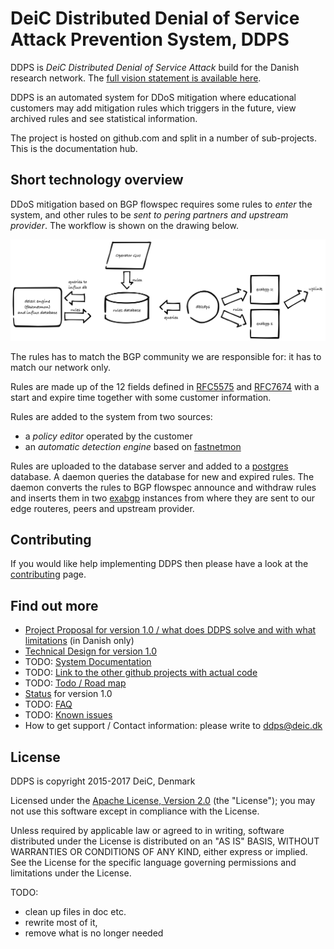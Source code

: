 
# DeiC Distributed Denial of Service Attack Prevention System, DDPS

DDPS is _DeiC Distributed Denial of Service Attack_ build for the Danish
research network. The [full vision statement is available here](docs/vision.md).

DDPS is an automated system for DDoS mitigation where educational customers may
add mitigation rules which triggers in the future, view archived rules and see
statistical information.

The project is hosted on github.com and split in a number of sub-projects. This is
the documentation hub.

## Short technology overview

DDoS mitigation based on BGP flowspec requires some rules to _enter_ the
system, and other rules to be _sent to pering partners and upstream provider_.
The workflow is shown on the drawing below.

![Drawing](docs/assets/img/workflow.png)

The rules has to match the BGP community we are responsible for: it has to match
our network only.

Rules are made up of the 12 fields defined in
[RFC5575](https://tools.ietf.org/html/rfc5575) and
[RFC7674](https://tools.ietf.org/html/rfc7674) with a start and expire time
together with some customer information.

Rules are added to the system from two sources:

  - a *policy editor* operated by the customer
  - an *automatic detection engine* based on
    [fastnetmon](https://github.com/pavel-odintsov/fastnetmon)

Rules are uploaded to the database server and added to a
[postgres](https://www.postgresql.org) database. A daemon queries the database for new and expired rules. The daemon converts the rules to BGP flowspec announce and withdraw rules and inserts them in two
[exabgp](https://github.com/Exa-Networks/exabgp) instances from where they are sent to our edge routeres, peers and upstream provider.

## Contributing

If you would like help implementing DDPS then please have a look at the [contributing](docs/contributing.md) page.

## Find out more

  - [Project Proposal for version 1.0 / what does DDPS solve and with what limitations](docs/DDoS_Detection_and_Mitigation_Service_MB.md) (in Danish only)
  - [Technical Design for version 1.0](docs/DDPS-technical-documentation.md)
  - TODO: [System Documentation](docs/stubfile.md)
  - TODO: [Link to the other github projects with actual code](docs/stubfile.md)
  - TODO: [Todo / Road map](docs/stubfile.md)
  - [Status](docs/status-notes.md) for version 1.0
  - TODO: [FAQ](docs/stubfile.md)
  - TODO: [Known issues](docs/stubfile.md)
  - How to get support / Contact information: please write to [ddps@deic.dk](mailto:ddps@deic.dk)

## License

DDPS is copyright 2015-2017 DeiC, Denmark

Licensed under the [Apache License, Version 2.0](http://www.apache.org/licenses/LICENSE-2.0)
(the "License"); you may not use this software except in compliance with the
License.

Unless required by applicable law or agreed to in writing, software distributed
under the License is distributed on an "AS IS" BASIS, WITHOUT WARRANTIES OR
CONDITIONS OF ANY KIND, either express or implied. See the License for the
specific language governing permissions and limitations under the License.

TODO:

  - clean up files in doc etc.
  - rewrite most of it,
  - remove what is no longer needed


